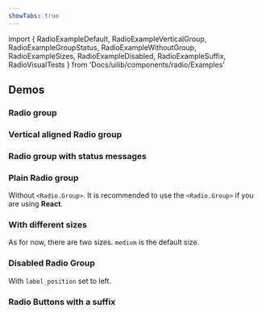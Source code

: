 ```yaml
---
showTabs: true
---
```


import {
RadioExampleDefault,
RadioExampleVerticalGroup,
RadioExampleGroupStatus,
RadioExampleWithoutGroup,
RadioExampleSizes,
RadioExampleDisabled,
RadioExampleSuffix,
RadioVisualTests
} from 'Docs/uilib/components/radio/Examples'

## Demos

### Radio group

<RadioExampleDefault />

### Vertical aligned Radio group

<RadioExampleVerticalGroup />

### Radio group with status messages

<RadioExampleGroupStatus />

### Plain Radio group

Without `<Radio.Group>`. It is recommended to use the `<Radio.Group>` if you are using **React**.

<RadioExampleWithoutGroup />

### With different sizes

As for now, there are two sizes. `medium` is the default size.

<RadioExampleSizes />

### Disabled Radio Group

With `label_position` set to left.

<RadioExampleDisabled />

### Radio Buttons with a suffix

<RadioExampleSuffix />

<RadioVisualTests />

